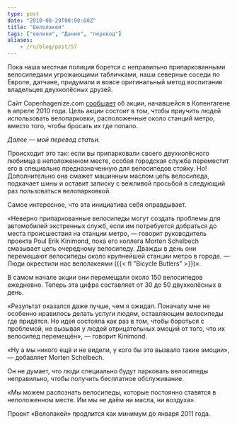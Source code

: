 ```yaml
---
type: post
date: "2010-08-29T00:00:00Z"
title: "Велолакеи"
tags: ["велики", "Дания", "перевод"]
aliases:
    - /ru/blog/post/57
---
```


Пока наша местная полиция борется с неправильно припаркованными велосипедами угрожающими табличками, наши северные соседи по Европе, датчане, придумали и вовсе оригинальный метод воспитания владельцев двухколёсных друзей.

Сайт Copenhagenize.com [сообщает](http://www.copenhagenize.com/2010/08/copenhagens-bicycle-butlers.html) об акции, начавшейся в Копенгагене в апреле 2010 года. Цель акции состоит в том, чтобы приучить людей использовать велопарковки, расположенные около станций метро, вместо того, чтобы бросать их где попало.

<!--more-->

*Далее — мой перевод статьи.*

Происходит это так: если вы припарковали своего двухколёсного любимца в неположенном месте, особая городская служба переместит его в специально предназначенную для велосипедов стойку. Но! Дополнительно она смажет машинным маслом цепь велосипеда, подкачает шины и оставит записку с вежливой просьбой в следующий раз пользоваться велопарковкой.

Самое интересное, что эта инициатива себя оправдывает.

«Неверно припаркованные велосипеды могут создать проблемы для автомобилей экстренных служб, если им потребуется добраться до места происшествия на станции метро, — говорит руководитель проекта Poul Erik Kinimond, пока его коллега Morten Schelbech смазывает цепь очередному велосипеду. Дважды в день они перемещают велосипеды около крупнейшей станции метро в городе. — Люди окрестили нас велолакеями ({{< fl "Bicycle Butlers" >}})».

В самом начале акции они перемещали около 150 велосипедов ежедневно. Теперь эта цифра составляет от 30 до 50 двухколёсных в день.

«Результат оказался даже лучше, чем я ожидал. Поначалу мне не особенно нравилось делать услуги людям, оставляющим велосипеды где придётся. Но идея состояла как раз в том, чтобы бороться с проблемой, не вызывая у людей отрицательных эмоций от того, что их велосипед перемещён», — говорит Kinimond.

«Ну а мы никого ещё и не видели, у кого бы это вызвало такие эмоции», — добавляет Morten Schelbech.

Он не думает, что люди специально будут парковать велосипеды неправильно, чтобы получить бесплатное обслуживание.

«Мы можем распознать велосипеды, которые постоянно ставятся в неположенном месте. Им мы не даём ни масла, ни воздуха».

Проект «Велолакей» продлится как минимум до января 2011 года.
